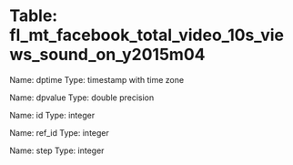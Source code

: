 Table: fl_mt_facebook_total_video_10s_views_sound_on_y2015m04
=============================================================

Name: dptime
Type: timestamp with time zone

Name: dpvalue
Type: double precision

Name: id
Type: integer

Name: ref_id
Type: integer

Name: step
Type: integer


